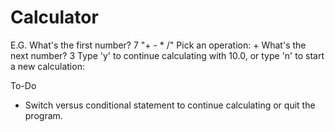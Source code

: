 # Calculator

E.G.
What's the first number? 7
"+ - * /"
Pick an operation: +
What's the next number? 3
Type 'y' to continue calculating with 10.0, or type 'n' to start a new calculation:

To-Do
- Switch versus conditional statement to continue calculating or quit the program.

